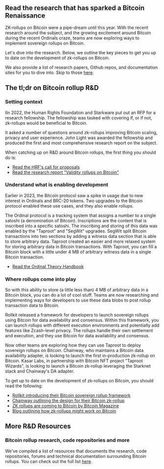 ## Read the research that has sparked a Bitcoin Renaissance

ZK-rollups on Bitcoin were a pipe-dream until this year. With the recent research around the subject, and the growing excitement around Bitcoin during the recent Ordinals craze, teams are now exploring ways to implement sovereign rollups on Bitcoin.

Let's dive into the research. Below, we outline the key pieces to get you up to date on the development of zk-rollups on Bitcoin.

We also provide a list of research papers, Github repos, and documentation sites for you to dive into. Skip to those [here](https://bitcoinrollups.io/research-links).

## The tl;dr on Bitcoin rollup R&D

### Setting context

IIn 2022, the Human Rights Foundation and Starkware put out an RFP for a research fellowship. The fellowship was tasked with covering if, or if not, zk-rollups would be beneficial to Bitcoin.

It asked a number of questions around zk-rollups improving Bitcoin scaling, privacy and user experience. John Light was awarded the fellowship and produced the first and most comprehensive research report on the subject.

When catching up on R&D around Bitcoin rollups, the first thing you should do is:

- [Read the HRF's call for proposals](https://hrf.org/zkrollups)
- [Read the research report "Validity rollups on Bitcoin"](https://bitcoinrollups.org/)

### Understand what is enabling development

Earlier in 2023, the Bitcoin protocol saw a spike in usage due to new interest in Ordinals and BRC-20 tokens. Two upgrades to the Bitcoin protocol enabled these use cases, and they also enable rollups.

The Ordinal protocol is a tracking system that assigns a number to a single satoshi (a denomination of Bitcoin). Inscriptions are the content that is inscribed into a specific satoshi. The inscribing and storing of this data was enabled by the "Taproot" and "SegWit" upgrades. SegWit split Bitcoin transactions into two sections by adding a witness data section that is able to store arbitrary data. Taproot created an easier and more relaxed system for storing arbitrary data in Bitcoin transactions. With Taproot, you can fill a Bitcoin block with a little under 4 MB of arbitrary witness data in a single Bitcoin transaction.

- [Read the Ordinal Theory Handbook](https://docs.ordinals.com/inscriptions.html)

### Where rollups come into play

So with this ability to store (a little less than) 4 MB of arbitrary data in a Bitcoin block, you can do a lot of cool stuff. Teams are now researching and implementing ways for developers to use these data blobs to post rollup transaction data to Bitcoin.

Rollkit released a framework for developers to launch sovereign rollups using Bitcoin for data availability and consensus. Within this framework, you can launch rollups with different execution environments and potentially add features like Zcash-level privacy. The rollups handle their own settlement and execution, and they use Bitcoin for data availability and consensus.

Now other teams are exploring how they can use Taproot to deploy sovereign rollups on Bitcoin. Chainway, who maintains a Bitcoin data availability adapter, is looking to launch the first in-production zk-rollup on Bitcoin. Kasar Labs, in partnership with Bitcoin NFT project "Taproot Wizards", is looking to launch a Bitcoin zk-rollup leveraging the Starknet stack and Chainway's DA adapter.

To get up to date on the development of zk-rollups on Bitcoin, you should read the following:

- [Rollkit introducing their Bitcoin sovereign rollup framework](https://rollkit.dev/blog/sovereign-rollups-on-bitcoin)
- [Chainway outlining the design for their Bitcoin zk-rollup](https://medium.com/@chainway_xyz/a-sovereign-zk-rollup-on-bitcoin-full-bitcoin-security-without-a-soft-fork-ca0389a0b658)
- [ZK rollups are coming to Bitcoin by Bitcoin Magazine](https://bitcoinmagazine.com/technical/zk-rollups-are-coming-to-bitcoin-heres-all-you-need-to-know)
- [Blog outlining how zk-rollups might work on Bitcoin](https://trustmachines.co/learn/what-are-rollups-and-how-can-they-work-on-bitcoin/)

## More R&D Resources

### Bitcoin rollup research, code repositories and more

We've compiled a list of resources that documents the research, code repositories, forums and technical documentation surrounding Bitcoin rollups. You can check out the full list [here](https://bitcoinrollups.io/research-links).
